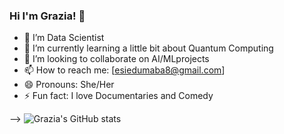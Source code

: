 ### Hi I'm Grazia! 👋


- 🔭 I’m Data Scientist 
- 🌱 I’m currently learning a little bit about Quantum Computing
- 👯 I’m looking to collaborate on AI/MLprojects
- 📫 How to reach me: [esiedumaba8@gmail.com]
- 😄 Pronouns: She/Her
- ⚡ Fun fact: I love Documentaries and Comedy

-->
![Grazia's GitHub stats](https://github-readme-stats.vercel.app/api?username=Esi-Graham&show_icons=true)
